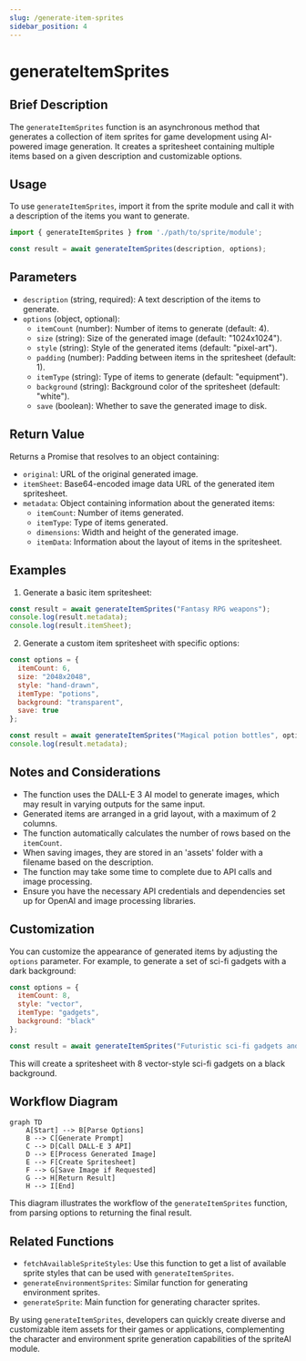 ```yaml
---
slug: /generate-item-sprites
sidebar_position: 4
---
```


# generateItemSprites

## Brief Description

The `generateItemSprites` function is an asynchronous method that generates a collection of item sprites for game development using AI-powered image generation. It creates a spritesheet containing multiple items based on a given description and customizable options.

## Usage

To use `generateItemSprites`, import it from the sprite module and call it with a description of the items you want to generate.

```javascript
import { generateItemSprites } from './path/to/sprite/module';

const result = await generateItemSprites(description, options);
```

## Parameters

- `description` (string, required): A text description of the items to generate.
- `options` (object, optional):
  - `itemCount` (number): Number of items to generate (default: 4).
  - `size` (string): Size of the generated image (default: "1024x1024").
  - `style` (string): Style of the generated items (default: "pixel-art").
  - `padding` (number): Padding between items in the spritesheet (default: 1).
  - `itemType` (string): Type of items to generate (default: "equipment").
  - `background` (string): Background color of the spritesheet (default: "white").
  - `save` (boolean): Whether to save the generated image to disk.

## Return Value

Returns a Promise that resolves to an object containing:

- `original`: URL of the original generated image.
- `itemSheet`: Base64-encoded image data URL of the generated item spritesheet.
- `metadata`: Object containing information about the generated items:
  - `itemCount`: Number of items generated.
  - `itemType`: Type of items generated.
  - `dimensions`: Width and height of the generated image.
  - `itemData`: Information about the layout of items in the spritesheet.

## Examples

1. Generate a basic item spritesheet:

```javascript
const result = await generateItemSprites("Fantasy RPG weapons");
console.log(result.metadata);
console.log(result.itemSheet);
```

2. Generate a custom item spritesheet with specific options:

```javascript
const options = {
  itemCount: 6,
  size: "2048x2048",
  style: "hand-drawn",
  itemType: "potions",
  background: "transparent",
  save: true
};

const result = await generateItemSprites("Magical potion bottles", options);
console.log(result.metadata);
```

## Notes and Considerations

- The function uses the DALL-E 3 AI model to generate images, which may result in varying outputs for the same input.
- Generated items are arranged in a grid layout, with a maximum of 2 columns.
- The function automatically calculates the number of rows based on the `itemCount`.
- When saving images, they are stored in an 'assets' folder with a filename based on the description.
- The function may take some time to complete due to API calls and image processing.
- Ensure you have the necessary API credentials and dependencies set up for OpenAI and image processing libraries.

## Customization

You can customize the appearance of generated items by adjusting the `options` parameter. For example, to generate a set of sci-fi gadgets with a dark background:

```javascript
const options = {
  itemCount: 8,
  style: "vector",
  itemType: "gadgets",
  background: "black"
};

const result = await generateItemSprites("Futuristic sci-fi gadgets and devices", options);
```

This will create a spritesheet with 8 vector-style sci-fi gadgets on a black background.

## Workflow Diagram

```mermaid
graph TD
    A[Start] --> B[Parse Options]
    B --> C[Generate Prompt]
    C --> D[Call DALL-E 3 API]
    D --> E[Process Generated Image]
    E --> F[Create Spritesheet]
    F --> G[Save Image if Requested]
    G --> H[Return Result]
    H --> I[End]
```

This diagram illustrates the workflow of the `generateItemSprites` function, from parsing options to returning the final result.

## Related Functions

- `fetchAvailableSpriteStyles`: Use this function to get a list of available sprite styles that can be used with `generateItemSprites`.
- `generateEnvironmentSprites`: Similar function for generating environment sprites.
- `generateSprite`: Main function for generating character sprites.

By using `generateItemSprites`, developers can quickly create diverse and customizable item assets for their games or applications, complementing the character and environment sprite generation capabilities of the spriteAI module.